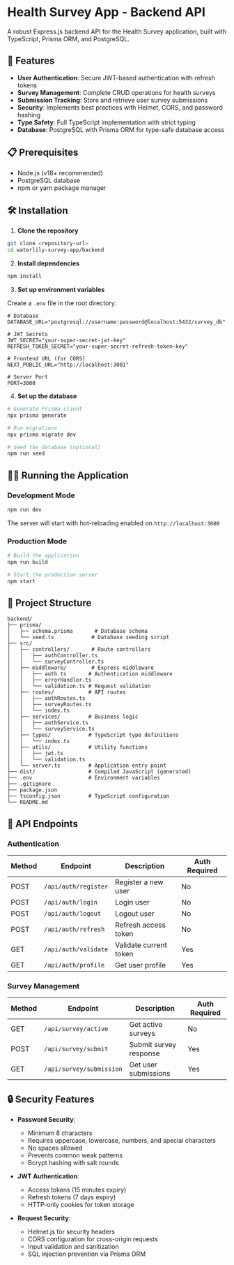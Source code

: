 # Health Survey App - Backend API

A robust Express.js backend API for the Health Survey application, built with TypeScript, Prisma ORM, and PostgreSQL.

## 🚀 Features

- **User Authentication**: Secure JWT-based authentication with refresh tokens
- **Survey Management**: Complete CRUD operations for health surveys
- **Submission Tracking**: Store and retrieve user survey submissions
- **Security**: Implements best practices with Helmet, CORS, and password hashing
- **Type Safety**: Full TypeScript implementation with strict typing
- **Database**: PostgreSQL with Prisma ORM for type-safe database access

## 📋 Prerequisites

- Node.js (v18+ recommended)
- PostgreSQL database
- npm or yarn package manager

## 🛠️ Installation

1. **Clone the repository**
```bash
git clone <repository-url>
cd waterlily-survey-app/backend
```

2. **Install dependencies**
```bash
npm install
```

3. **Set up environment variables**

Create a `.env` file in the root directory:

```env
# Database
DATABASE_URL="postgresql://username:password@localhost:5432/survey_db"

# JWT Secrets
JWT_SECRET="your-super-secret-jwt-key"
REFRESH_TOKEN_SECRET="your-super-secret-refresh-token-key"

# Frontend URL (for CORS)
NEXT_PUBLIC_URL="http://localhost:3001"

# Server Port
PORT=3000
```

4. **Set up the database**
```bash
# Generate Prisma client
npx prisma generate

# Run migrations
npx prisma migrate dev

# Seed the database (optional)
npm run seed
```

## 🏃‍♂️ Running the Application

### Development Mode
```bash
npm run dev
```
The server will start with hot-reloading enabled on `http://localhost:3000`

### Production Mode
```bash
# Build the application
npm run build

# Start the production server
npm start
```

## 📁 Project Structure

```
backend/
├── prisma/
│   ├── schema.prisma       # Database schema
│   └── seed.ts            # Database seeding script
├── src/
│   ├── controllers/       # Route controllers
│   │   ├── authController.ts
│   │   └── surveyController.ts
│   ├── middleware/        # Express middleware
│   │   ├── auth.ts       # Authentication middleware
│   │   ├── errorHandler.ts
│   │   └── validation.ts # Request validation
│   ├── routes/           # API routes
│   │   ├── authRoutes.ts
│   │   ├── surveyRoutes.ts
│   │   └── index.ts
│   ├── services/         # Business logic
│   │   ├── authService.ts
│   │   └── surveyService.ts
│   ├── types/            # TypeScript type definitions
│   │   └── index.ts
│   ├── utils/            # Utility functions
│   │   ├── jwt.ts
│   │   └── validation.ts
│   └── server.ts         # Application entry point
├── dist/                 # Compiled JavaScript (generated)
├── .env                  # Environment variables
├── .gitignore
├── package.json
├── tsconfig.json         # TypeScript configuration
└── README.md
```

## 🔐 API Endpoints

### Authentication

| Method | Endpoint | Description | Auth Required |
|--------|----------|-------------|---------------|
| POST | `/api/auth/register` | Register a new user | No |
| POST | `/api/auth/login` | Login user | No |
| POST | `/api/auth/logout` | Logout user | No |
| POST | `/api/auth/refresh` | Refresh access token | No |
| GET | `/api/auth/validate` | Validate current token | Yes |
| GET | `/api/auth/profile` | Get user profile | Yes |

### Survey Management

| Method | Endpoint | Description | Auth Required |
|--------|----------|-------------|---------------|
| GET | `/api/survey/active` | Get active surveys | No |
| POST | `/api/survey/submit` | Submit survey response | Yes |
| GET | `/api/survey/submission` | Get user submissions | Yes |

## 🔒 Security Features

- **Password Security**: 
  - Minimum 8 characters
  - Requires uppercase, lowercase, numbers, and special characters
  - No spaces allowed
  - Prevents common weak patterns
  - Bcrypt hashing with salt rounds

- **JWT Authentication**:
  - Access tokens (15 minutes expiry)
  - Refresh tokens (7 days expiry)
  - HTTP-only cookies for token storage

- **Request Security**:
  - Helmet.js for security headers
  - CORS configuration for cross-origin requests
  - Input validation and sanitization
  - SQL injection prevention via Prisma ORM